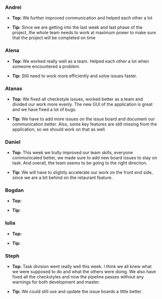 ### Andrei
- **Top:** We further improved communication and helped each other a lot

- **Tip:** Since we are getting into the last week and last phase of the project, the whole team needs to work at maximum power to make sure that the project will be completed on time

### Alena
- **Top:** We worked really well as a team. Helped each other a lot when someone encountered a problem.

- **Tip:** Still need to work more efficiently and solve issues faster.

### Atanas
- **Top:** We fixed all checkstyle issues, worked better as a team and divided our work more evenly. The new GUI of the application is great and we have fixed a lot of bugs. 

- **Tip:** We have to add more issues on the issue board and document our communication better. Also, some key features are still missing from the application, so we should work on that as well.

### Daniel 
- **Top:** This week we trully improved our team skills, everyone communicated better, we made sure to add new board issues to stay on task. And overall, the team seems to be going to the right direction.

- **Tip:** We will have to slightly accelerate our work on the front end side, since we are a bit behind on the retaurant feature.

### Bogdan
- **Top:** 

- **Tip:** 

### Iulia
- **Top:** 

- **Tip:** 

### Steph
- **Top:** Task division went really well this week. I think we all knew what we were supposed to do and what the others were doing. We also have fixed all the checkstyles and now the pipeline passes without any warnings for both development and master.

- **Tip:** We could still use and update the issue boards a little better.